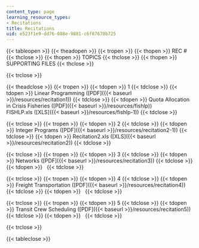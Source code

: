```yaml
---
content_type: page
learning_resource_types:
- Recitations
title: Recitations
uid: e523f1e9-dd76-088e-9881-c6f87670b725
---
```


{{< tableopen >}}
{{< theadopen >}}
{{< tropen >}}
{{< thopen >}}
REC #
{{< thclose >}}
{{< thopen >}}
TOPICS
{{< thclose >}}
{{< thopen >}}
SUPPORTING FILES
{{< thclose >}}

{{< trclose >}}

{{< theadclose >}}
{{< tropen >}}
{{< tdopen >}}
1
{{< tdclose >}}
{{< tdopen >}}
Linear Programming ([PDF]({{< baseurl >}}/resources/recitation1))
{{< tdclose >}}
{{< tdopen >}}
Quota Allocation in Crisis Fisheries ([PDF]({{< baseurl >}}/resources/fishlp))  
FISHLP.xls ([XLS]({{< baseurl >}}/resources/fishlp-1))
{{< tdclose >}}

{{< trclose >}}
{{< tropen >}}
{{< tdopen >}}
2
{{< tdclose >}}
{{< tdopen >}}
Integer Programs ([PDF]({{< baseurl >}}/resources/recitation2-1))
{{< tdclose >}}
{{< tdopen >}}
Recitation2.xls ([XLS]({{< baseurl >}}/resources/recitation2))
{{< tdclose >}}

{{< trclose >}}
{{< tropen >}}
{{< tdopen >}}
3
{{< tdclose >}}
{{< tdopen >}}
Networks ([PDF]({{< baseurl >}}/resources/recitation3))
{{< tdclose >}}
{{< tdopen >}}
 
{{< tdclose >}}

{{< trclose >}}
{{< tropen >}}
{{< tdopen >}}
4
{{< tdclose >}}
{{< tdopen >}}
Freight Transportation ([PDF]({{< baseurl >}}/resources/recitation4))
{{< tdclose >}}
{{< tdopen >}}
 
{{< tdclose >}}

{{< trclose >}}
{{< tropen >}}
{{< tdopen >}}
5
{{< tdclose >}}
{{< tdopen >}}
Transit Crew Scheduling ([PDF]({{< baseurl >}}/resources/recitation5))
{{< tdclose >}}
{{< tdopen >}}
 
{{< tdclose >}}

{{< trclose >}}

{{< tableclose >}}